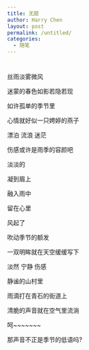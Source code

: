 ```yaml
---
title: 无题
author: Harry Chen
layout: post
permalink: /untitled/
categories:
  - 随笔
---
```

# 

丝雨淡雾微风

迷蒙的春色如影若隐若现

如许孤单的季节里

心情就好似一只娉婷的燕子

漂泊 流浪 迷茫

伤感或许是雨季的容颜吧

淡淡的

凝到眉上

融入雨中

留在心里

风起了

吹动季节的额发

一双明眸就在天空缓缓写下

淡然 宁静 伤感

静谧的山村里

雨滴打在青石的街道上

清脆的声音就在空气里流淌

呵~~~~~~~

那声音不正是季节的低语吗?